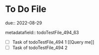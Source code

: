 # To Do File

due:: 2022-08-29

metadatafield:: todoTestFile_494\_63

- [ ] Task of todoTestFile_494 1 [[Query me]]
- [ ] Task of todoTestFile_494 2
